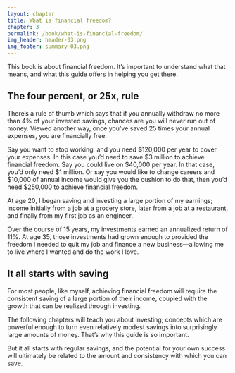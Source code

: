 ```yaml
---
layout: chapter
title: What is financial freedom?
chapter: 3
permalink: /book/what-is-financial-freedom/
img_header: header-03.png
img_footer: summary-03.png
---
```


This book is about financial freedom. It’s important to understand what that means, and what this guide offers in helping you get there.

## The four percent, or 25x, rule

There’s a rule of thumb which says that if you annually withdraw no more than 4% of your invested savings, chances are you will never run out of money. Viewed another way, once you’ve saved 25 times your annual expenses, you are financially free.

Say you want to stop working, and you need $120,000 per year to cover your expenses. In this case you’d need to save $3 million to achieve financial freedom. Say you could live on $40,000 per year. In that case, you’d only need $1 million. Or say you would like to change careers and $10,000 of annual income would give you the cushion to do that, then you’d need $250,000 to achieve financial freedom.

At age 20, I began saving and investing a large portion of my earnings; income initially from a job at a grocery store, later from a job at a restaurant, and finally from my first job as an engineer.

Over the course of 15 years, my investments earned an annualized return of 11%. At age 35, those investments had grown enough to provided the freedom I needed to quit my job and finance a new business—allowing me to live where I wanted and do the work I love.

## It all starts with saving

For most people, like myself, achieving financial freedom will require the consistent saving of a large portion of their income, coupled with the growth that can be realized through investing.

The following chapters will teach you about investing; concepts which are powerful enough to turn even relatively modest savings into surprisingly large amounts of money.
That’s why this guide is so important.

But it all starts with regular savings, and the potential for your own success will ultimately be related to the amount and consistency with which you can save.